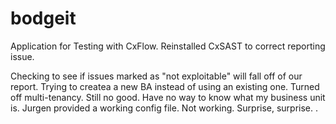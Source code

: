# bodgeit

Application for Testing with CxFlow.
Reinstalled CxSAST to correct reporting issue.

Checking to see if issues marked as "not exploitable" will fall off of our report. 
Trying to createa a new BA instead of using an existing one. 
Turned off multi-tenancy. Still no good.
Have no way to know what my business unit is.
Jurgen provided a working config file. 
Not working. Surprise, surprise.
.

